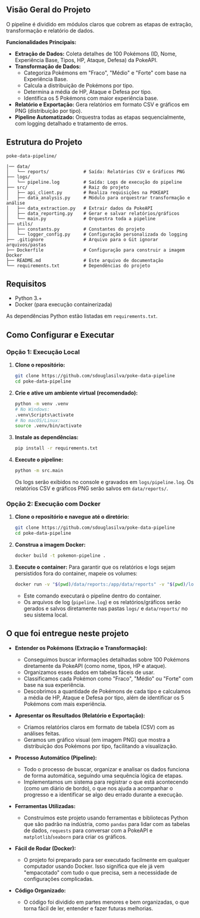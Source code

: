 ## Visão Geral do Projeto

O pipeline é dividido em módulos claros que cobrem as etapas de extração, transformação e relatório de dados.

**Funcionalidades Principais:**

* **Extração de Dados:** Coleta detalhes de 100 Pokémons (ID, Nome, Experiência Base, Tipos, HP, Ataque, Defesa) da PokeAPI.
* **Transformação de Dados:**
    * Categoriza Pokémons em "Fraco", "Médio" e "Forte" com base na Experiência Base.
    * Calcula a distribuição de Pokémons por tipo.
    * Determina a média de HP, Ataque e Defesa por tipo.
    * Identifica os 5 Pokémons com maior experiência base.
* **Relatório e Exportação:** Gera relatórios em formato CSV e gráficos em PNG (distribuição por tipo).
* **Pipeline Automatizado:** Orquestra todas as etapas sequencialmente, com logging detalhado e tratamento de erros.

## Estrutura do Projeto
```
poke-data-pipeline/

|── data/
│   └── reports/             # Saída: Relatórios CSV e Gráficos PNG
├── logs/
│   └── pipeline.log         # Saída: Logs de execução do pipeline
├── src/                     # Raiz do projeto
│   ├── api_client.py        # Realiza requisições na POKEAPI
│   ├── data_analysis.py     # Módulo para orquestrar transformação e análise
│   ├── data_extraction.py   # Extrair dados da PokeAPI
│   ├── data_reporting.py    # Gerar e salvar relatórios/gráficos
│   └── main.py              # Orquestra toda a pipeline
├── utils/                   
│   ├── constants.py         # Constantes do projeto
│   └── logger_config.py     # Configuração personalizada do logging
├── .gitignore               # Arquivo para o Git ignorar arquivos/pastas
├── Dockerfile               # Configuração para construir a imagem Docker
├── README.md                # Este arquivo de documentação
└── requirements.txt         # Dependências do projeto

```

## Requisitos

* Python 3.+
* Docker (para execução containerizada)

As dependências Python estão listadas em `requirements.txt`.

## Como Configurar e Executar


### Opção 1: Execução Local

1.  **Clone o repositório:**
    ```bash
    git clone https://github.com/sdouglasilva/poke-data-pipeline
    cd poke-data-pipeline
    ```
2.  **Crie e ative um ambiente virtual (recomendado):**
    ```bash
    python -m venv .venv
    # No Windows:
    .venv\Scripts\activate
    # No macOS/Linux:
    source .venv/bin/activate
    ```
3.  **Instale as dependências:**
    ```bash
    pip install -r requirements.txt
    ```
4.  **Execute o pipeline:**
    ```bash
    python -m src.main
    ```
    Os logs serão exibidos no console e gravados em `logs/pipeline.log`. Os relatórios CSV e gráficos PNG serão salvos em `data/reports/`.

### Opção 2: Execução com Docker

1.  **Clone o repositório e navegue até o diretório:**
    ```bash
    git clone https://github.com/sdouglasilva/poke-data-pipeline
    cd poke-data-pipeline
    ```
2.  **Construa a imagem Docker:**
    ```bash
    docker build -t pokemon-pipeline .
    ```
3.  **Execute o container:**
    Para garantir que os relatórios e logs sejam persistidos fora do container, mapeie os volumes:
    ```bash
    docker run -v "$(pwd)/data/reports:/app/data/reports" -v "$(pwd)/logs:/app/logs" poke-data-pipeline
    ```
    * Este comando executará o pipeline dentro do container.
    * Os arquivos de log (`pipeline.log`) e os relatórios/gráficos serão gerados e salvos diretamente nas pastas `logs/` e `data/reports/` no seu sistema local.

## O que foi entregue neste projeto

* **Entender os Pokémons (Extração e Transformação):**
    * Conseguimos buscar informações detalhadas sobre 100 Pokémons diretamente da PokeAPI (como nome, tipos, HP e ataque).
    * Organizamos esses dados em tabelas fáceis de usar.
    * Classificamos cada Pokémon como "Fraco", "Médio" ou "Forte" com base na sua experiência.
    * Descobrimos a quantidade de Pokémons de cada tipo e calculamos a média de HP, Ataque e Defesa por tipo, além de identificar os 5 Pokémons com mais experiência.

* **Apresentar os Resultados (Relatório e Exportação):**
    * Criamos relatórios claros em formato de tabela (CSV) com as análises feitas.
    * Geramos um gráfico visual (em imagem PNG) que mostra a distribuição dos Pokémons por tipo, facilitando a visualização.

* **Processo Automático (Pipeline):**
    * Todo o processo de buscar, organizar e analisar os dados funciona de forma automática, seguindo uma sequência lógica de etapas.
    * Implementamos um sistema para registrar o que está acontecendo (como um diário de bordo), o que nos ajuda a acompanhar o progresso e a identificar se algo deu errado durante a execução.

* **Ferramentas Utilizadas:**
    * Construímos este projeto usando ferramentas e bibliotecas Python que são padrão na indústria, como `pandas` para lidar com as tabelas de dados, `requests` para conversar com a PokeAPI e `matplotlib`/`seaborn` para criar os gráficos.

* **Fácil de Rodar (Docker):**
    * O projeto foi preparado para ser executado facilmente em qualquer computador usando Docker. Isso significa que ele já vem "empacotado" com tudo o que precisa, sem a necessidade de configurações complicadas.

* **Código Organizado:**
    * O código foi dividido em partes menores e bem organizadas, o que torna fácil de ler, entender e fazer futuras melhorias.
